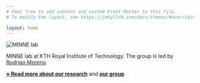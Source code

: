 ```yaml
---
# Feel free to add content and custom Front Matter to this file.
# To modify the layout, see https://jekyllrb.com/docs/themes/#overriding-theme-defaults

layout: home
---
```


![MINNE lab](assets/about/group.jpg)

MINNE lab at KTH Royal Institute of Technology. The group is led by [Rodrigo Moreno](people/rodrigo.html).

**[&#xbb; Read more about our research](/about/)** and **[our group](/people/)**
